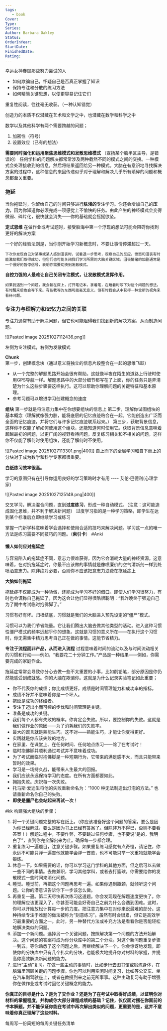 ```yaml
---
tags: 
   - book 
Cover: 
Type: 
Series: 
Author: Barbara Oakley
Status: 
OrderInYear:
StartDate: 
FinishedDate:
Rating: 
---
```





幸运女神眷顾那些努力尝试的人

- 如何欺骗自己，怀疑自己是否真正掌握了知识
- 保持专注和分散的练习方法
- 如何精简关键思想，以便更容易记住它们


重复性阅读，往往毫无收获。（一种认知错觉）

创造力的本质不仅潜藏在艺术和文学之中，也潜藏在数学和科学之中


数学以及其他科学有两个需要跨越的问题；
1. 加密性（符号）
2. 设置效应（已有的想法）

**需要同时强化和运用聚焦思维模式和发散思维模式** （宣扬某个脑半区主导，是错误的）
任何学科的问题解决都常常涉及两种截然不同的模式之间的交换。一种模式会处理接收到的信息，然后将结果返回给另一种模式。大脑在有意识地寻找解决方案的过程中，这种信息的来回传递似乎对于理解和解决几乎所有琐碎的问题和概念都至关重要。


### 拖延

当你拖延时，你留给自己的时间只够进行**肤浅的**专注学习。你还会增加自己的**压力**，因为你知道你必须完成一项感觉上不愉快的任务。由此产生的神经模式会变得微弱、碎片化，很快就会消失——你的基础就会摇摇欲坠。



**定式思维**
在做作业或考试题时，接受脑海中第一个浮现的想法可能会阻碍你找到更好的解决方案


一个好的经验法则是，当你刚开始学习新概念时，不要让事情停滞超过一天。

```ad-note
下次你发现自己对某事或某人感到沮丧时，试着退一步思考，观察自己的反应。愤怒和沮丧有时能激励我们取得成功，但它们也可能关闭我们学习所需的大脑关键区域。沮丧情绪的加剧通常是一个很好的暂停信号，表明你需要切换到发散模式。
```

**自控力强的人最难让自己关闭专注模式，让发散模式发挥作用。**

```ad-note
如果我遇到一个问题，我会躺在床上，打开笔记本，拿着笔，在睡着时写下对这个问题的想法，有时醒来后也会写下来。有些我写的东西可能毫无意义，但有时我会从中获得一种全新的视角来看待问题。
```


### 专注力与理解力和记忆力之间的关联
专注力通常有助于解决问题，但它也可能阻碍我们找到新的解决方案，从而制造问题。

![[Pasted image 20251027112436.png]]

左侧为专注模式，右侧为发散模式

**Chunk**
第一步，创建概念块（通过意义将独立的信息片段整合在一起的思维飞跃）
- 从一个完整的解题思路开始会很有帮助。这就像半夜在陌生的道路上行驶时使用GPS导航一样。解题思路中的大部分细节都写在了上面，你的任务只是弄清楚为什么这些步骤要这样执行。这可以帮助你理解问题的关键特征和基本原理。
- 参考习题可以增进学习创建概念的速度


**组块**
第一步就是将注意力集中在你想要组块的信息上
第二步，理解你试图组块的基本概念（理解就像强力胶，能将底层的记忆痕迹粘合在一起。它能创造出广泛而全面的记忆痕迹，并将它们与许多记忆痕迹联系起来。）
第三步，获取背景信息，这样你不仅能了解如何使用这个组块，还能知道何时使用它。获取背景信息意味着超越最初的问题，以更广阔的视野看待问题，反复练习相关和不相关的问题，这样你不仅能了解何时使用组块，还能了解何时不使用。


![[Pasted image 20251027113301.png|400]]
自上而下的全局学习和自下而上的分块对于成为数学和科学专家都很重要。


**白纸练习效率很高。**

学习的意图只有在引导你运用良好的学习策略时才有用 ---- 艾伦·巴德利(心理学家)

![[Pasted image 20251027125149.png|400]]



交叉学习，解决混合问题，直到**过度练习**，形成一种自动模式。（注意：这可能造成固化思维，并不利于解决新问题）
	过度学习指的是一种学习策略，即学生在达到某个标准后立即继续学习或练习

掌握一门新学科意味着学会选择和使用合适的技巧来解决问题。学习这一点的唯一方法是练习需要不同技巧的问题。（**索引卡**）
#Anki 



#### 懒人如何应对拖延症

与容易陷入的拖延症不同，意志力很难获得，因为它会消耗大量的神经资源。这意味着，在对抗拖延症时，你最不应该做的事情就是像喷廉价的空气清新剂一样到处喷洒意志力。除非绝对必要，否则你不应该把意志力浪费在拖延症上


**大脑如何拖延**

拖延症不仅能成为一种骄傲，还能成为学习不好的借口。即使人们学习很努力，有时也会谎称自己拖延了，因为这会让他们显得很酷很聪明：“我昨晚终于强迫自己为了期中考试临时抱佛脚了。”


习惯有好有坏。归根结底，习惯就是我们的大脑进入预先设定的“僵尸”模式。

习惯可以为我们节省能量。它让我们腾出大脑去做其他类型的活动。进入这种习惯性僵尸模式的频率远超乎你的想象。这就是习惯的意义所在——在执行这个习惯时，你无需集中精力思考自己正在做的事情。这能节省精力。

**专注于流程而非产品，从而进入流程**
过程意味着时间的流动以及与时间流动相关的习惯和行动——例如，“我要花二十分钟工作。”产品是一种结果——例如，你需要完成的家庭作业。


拖延症常常会导致你分心去做一些不太重要的小事，比如削铅笔，部分原因是你仍然能感受到成就感。你的大脑在欺骗你。这就是为什么记录实验笔记如此重要；

- 你不代表你的成绩；你比成绩更好。成绩是时间管理能力和成功率的指标。
- 成绩不好并不意味着你是一个坏人。
- 拖延是成功的终结者。
- 专注于迈出小而可控的步伐和时间管理是关键。
- 准备是成功的关键。
- 我们每个人都有失败的概率。你肯定会失败。所以，要控制你的失败。这就是我们做作业的原因——为了消耗我们的失败率。
- 最大的谎言就是熟能生巧。这不对——熟能生巧，才能让你变得更好。
- 实践就是你应该失败的地方。
- 在家里、在课堂上、在任何时间、任何地点练习——除了在考试时！
- 临时抱佛脚并顺利通过考试并不意味着成功。
- 为了考试而临时抱佛脚是一种短期行为，它带来的满足感不大，而且只能带来暂时的效果。
- 学习是一场持久战，能带来人生最大的回报。
- 我们应该永远保持学习的态度。在所有方面都要如此。
- 拥抱失败。庆祝每一次失败。
- 托马斯·爱迪生将他的失败重新命名为：“1000 种无法制造出灯泡的方法。” 也请重新命名你自己的失败。
- **即使是僵尸也会站起来再试一次！**


#kk
构建强大组块的步骤；
1. 将一个关键问题完整的写在纸上。（你应该准备好这个问题的答案，要么是因为你已经解过，要么是因为书上已经有答案了。但除非万不得已，否则不要看答案！）解题过程中，不要作弊，不要跳过任何步骤，也不要说“是的，我明白了”，直到你完全解出来为止。确保每一步都合理。
2. 重复练习一遍题目，注意关键步骤。如果重复练习感觉有点奇怪，请记住，你永远不可能只弹一遍吉他就能学会弹一首歌，也不可能只举一次重物就能学会锻炼。
3. 休息一下。如果需要的话，你可以学习这门学科的其他方面，但之后可以去做一些不同的事情。去做兼职，学习其他学科，或者去打篮球。你需要给你的发散模式一些时间来消化问题。
4. 睡觉。睡觉前，再把这个问题再思考一遍。如果你遇到瓶颈，就倾听这个问题。让你的潜意识告诉你下一步该怎么做。
5. 再重复一遍。第二天尽快再次练习这道题。你会发现现在解题速度更快了。你的理解应该更深入了。你甚至可能会好奇自己之前为什么会遇到困难。这时，你可以开始放松计算每一步的力度。把注意力集中在对你来说最难的部分。这种持续专注于难题的做法被称为“刻意练习”。虽然有时会很累，但它是高效学习最重要的方面之一。此时，另一种替代方法或补充方法是看看你是否能轻松地解决类似的问题。
6. 添加一个新问题。选择另一个关键问题，按照解决第一个问题的方法开始解决。这个问题的答案将成为你分块库中的第二个分块。对这个新问题重复步骤一到五。等你熟悉了这个问题之后，再继续解决下一个。你会惊讶地发现，即使你的分块库中只有几个扎实的分块，也能极大地提升你对材料的掌握，并提高你高效解决新问题的能力。
7. 进行“主动”复习。在做一些主动的事情时，比如步行去图书馆或锻炼身体，在脑海里回顾关键的问题步骤。你也可以利用空闲时间复习，比如等公交车、坐在汽车副驾驶座上，或者在教授到来之前无所事事。这种主动复习有助于增强你在做作业或考试时回忆关键概念的能力。

**你真正的目标是什么？是为了交作业？还是为了在考试中取得好成绩，以证明你对材料的掌握程度，并构成你大部分课程成绩的基础？记住，仅仅面对摆在你面前的书本解题，并不能保证你能在考试中再次解出类似的问题，更重要的是，这并不意味着你真正理解了这些材料。**

每周写一份简短的每周关键任务清单


































